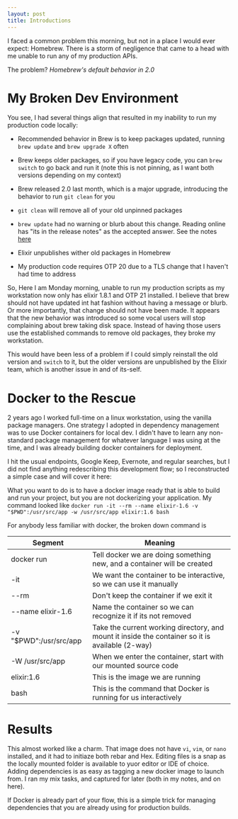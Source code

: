 ```yaml
---
layout: post
title: Introductions
---
```


I faced a common problem this morning, but not in a place I would ever expect:  Homebrew.  There is a storm of negligence that came to a head with me unable to run any of my production APIs.

The problem?  _Homebrew's default behavior in 2.0_

# My Broken Dev Environment

You see, I had several things align that resulted in my inability to run my production code locally:

- Recommended behavior in Brew is to keep packages updated, running `brew update` and `brew upgrade X` often
- Brew keeps older packages, so if you have legacy code, you can `brew switch` to go back and run it (note this is not pinning, as I want both versions depending on my context)
- Brew released 2.0 last month, which is a major upgrade, introducing the behavior to run `git clean` for you
- `git clean` will remove all of your old unpinned packages
- `brew update` had no warning or blurb about this change.  Reading online has "its in the release notes" as the accepted answer.  See the notes [here](https://brew.sh/2019/02/02/homebrew-2.0.0/)

- Elixir unpublishes wither old packages in Homebrew
- My production code requires OTP 20 due to a TLS change that I haven't had time to address

So, Here I am Monday morning, unable to run my production scripts as my workstation now only has elixir 1.8.1 and OTP 21 installed.  I believe that brew should not have updated int hat fashion without having a message or blurb.  Or more importantly, that change should not have been made.  It appears that the new behavior was introduced so some vocal users will stop complaining about brew taking disk space.  Instead of having those users use the established commands to remove old packages, they broke my workstation.

This would have been less of a problem if I could simply reinstall the old version and `switch` to it, but the older versions are unpublished by the Elixir team, which is another issue in and of its-self.

# Docker to the Rescue

2 years ago I worked full-time on a linux workstation, using the vanilla package managers.  One strategy I adopted in dependency management was to use Docker containers for local dev.  I didn't have to learn any non-standard package management for whatever language I was using at the time, and I was already building docker containers for deployment.

I hit the usual endpoints, Google Keep, Evernote, and regular searches, but I did not find anything redescribing this development flow; so I reconstructed a simple case and will cover it here:

What you want to do is to have a docker image ready that is able to build and run your project, but you are not dockerizing your application.  My command looked like `docker run -it --rm --name elixir-1.6 -v "$PWD":/usr/src/app -w /usr/src/app elixir:1.6 bash`

For anybody less familiar with docker, the broken down command is

|Segment|Meaning|
| ------------- | ------------- |
| docker run | Tell docker we are doing something new, and a container will be created |
| -it | We want the container to be interactive, so we can use it manually |
| --rm | Don't keep the container if we exit it |
| --name elixir-1.6 | Name the container so we can recognize it if its not removed |
| -v "$PWD":/usr/src/app | Take the current working directory, and mount it inside the container so it is available (2-way) |
| -W /usr/src/app | When we enter the container, start with our mounted source code |
| elixir:1.6 | This is the image we are running |
| bash | This is the command that Docker is running for us interactively |

# Results

This almost worked like a charm.  That image does not have `vi`, `vim`, or `nano` installed, and it had to initiaze both rebar and Hex.  Editing files is a snap as the locally mounted folder is available to yuor editor or IDE of choice.  Adding dependencies is as easy as tagging a new docker image to launch from.  I ran my mix tasks, and captured for later (both in my notes, and on here).

If Docker is already part of your flow, this is a simple trick for managing dependencies that you are already using for production builds.
